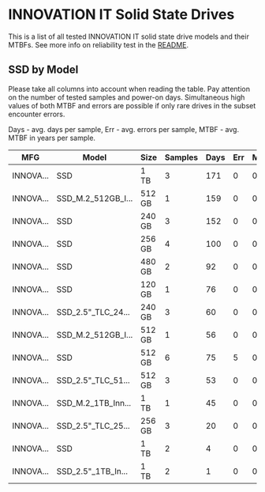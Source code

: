 INNOVATION IT Solid State Drives
================================

This is a list of all tested INNOVATION IT solid state drive models and their MTBFs. See
more info on reliability test in the [README](https://github.com/linuxhw/SMART).

SSD by Model
------------

Please take all columns into account when reading the table. Pay attention on the
number of tested samples and power-on days. Simultaneous high values of both MTBF
and errors are possible if only rare drives in the subset encounter errors.

Days - avg. days per sample,
Err  - avg. errors per sample,
MTBF - avg. MTBF in years per sample.

| MFG       | Model              | Size   | Samples | Days  | Err   | MTBF |
|-----------|--------------------|--------|---------|-------|-------|------|
| INNOVA... | SSD                | 1 TB   | 3       | 171   | 0     | 0.47   |
| INNOVA... | SSD_M.2_512GB_I... | 512 GB | 1       | 159   | 0     | 0.44   |
| INNOVA... | SSD                | 240 GB | 3       | 152   | 0     | 0.42   |
| INNOVA... | SSD                | 256 GB | 4       | 100   | 0     | 0.28   |
| INNOVA... | SSD                | 480 GB | 2       | 92    | 0     | 0.25   |
| INNOVA... | SSD                | 120 GB | 1       | 76    | 0     | 0.21   |
| INNOVA... | SSD_2.5"_TLC_24... | 240 GB | 3       | 60    | 0     | 0.16   |
| INNOVA... | SSD_M.2_512GB_I... | 512 GB | 1       | 56    | 0     | 0.15   |
| INNOVA... | SSD                | 512 GB | 6       | 75    | 5     | 0.15   |
| INNOVA... | SSD_2.5"_TLC_51... | 512 GB | 3       | 53    | 0     | 0.15   |
| INNOVA... | SSD_M.2_1TB_Inn... | 1 TB   | 1       | 45    | 0     | 0.13   |
| INNOVA... | SSD_2.5"_TLC_25... | 256 GB | 3       | 20    | 0     | 0.06   |
| INNOVA... | SSD                | 1 TB   | 2       | 4     | 0     | 0.01   |
| INNOVA... | SSD_2.5"_1TB_In... | 1 TB   | 2       | 1     | 0     | 0.00   |
